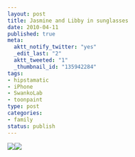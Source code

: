 ```yaml
--- 
layout: post
title: Jasmine and Libby in sunglasses
date: 2010-04-11
published: true
meta: 
  aktt_notify_twitter: "yes"
  _edit_last: "2"
  aktt_tweeted: "1"
  _thumbnail_id: "135942284"
tags: 
- hipstamatic
- iPhone
- SwankoLab
- toonpaint
type: post
categories: 
- family
status: publish
---
```

[![](http://andyeick.com/blog/wp-content/uploads/2010/04/IMG_2237-300x223.jpg)](http://andyeick.com/blog/2010/04/11/jasmine-and-libby-in-sunglasses/img_2237/)[![](http://andyeick.com/blog/wp-content/uploads/2010/04/IMG_2236-300x223.jpg)](http://andyeick.com/blog/2010/04/11/jasmine-and-libby-in-sunglasses/img_2236/)
